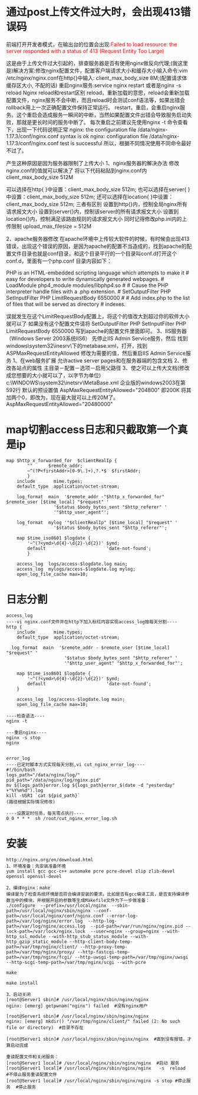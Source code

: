 # 通过post上传文件过大时，会出现413错误码

前端打开开发者模式，在输出台的位置会出现:<span style="color: rgb(255, 0, 0);">Failed to load resource: the server responded with a status of 413 (Request Entity Too Large)</span>

这是由于上传文件过大引起的，排查服务器是否有使用nginx做反向代理;(我这里是)解决方案:修改nginx配置文件，配置客户端请求大小和缓存大小输入命令:vim /etc/nginx/nginx.conf在http{}中输入: client_max_body_size 8M;(配置请求体缓存区大小, 不配的话) 
重启nginx服务:service nginx restart
或者是nginx -s reload
Nginx reload和restart区别
reload，重新加载的意思，reload会重新加载配置文件，nginx服务不会中断，而且reload时会测试conf语法等，如果出错会rollback用上一次正确配置文件保持正常运行。
restart，重启，会重启nginx服务。这个重启会造成服务一瞬间的中断，当然如果配置文件出错会导致服务启动失败，那就是更长时间的服务中断了。
每次重启之前建议先使用nginx -t 命令查看下，出现一下代码说明正常
nginx: the configuration file /data/nginx-1.17.3/conf/nginx.conf syntax is ok
nginx: configuration file /data/nginx-1.17.3/conf/nginx.conf test is successful
所以，根据不同情况使用不同命令最好不过了。


产生这种原因是因为服务器限制了上传大小
1、nginx服务器的解决办法
修改nginx.conf的值就可以解决了
将以下代码粘贴到nginx.conf内
client_max_body_size 512M

可以选择在http{ }中设置：client_max_body_size 512m; 
也可以选择在server{ }中设置：client_max_body_size 512m;
还可以选择在location{ }中设置：client_max_body_size 512m;
三者有区别
设置到http{}内，控制全局nginx所有请求报文大小
设置到server{}内，控制该server的所有请求报文大小
设置到location{}内，控制满足该路由规则的请求报文大小
同时记得修改php.ini内的上传限制
upload_max_filesize = 512M

2、apache服务器修改
在apache环境中上传较大软件的时候，有时候会出现413错误，出现这个错误的原因，是因为apache的配置不当造成的，找到apache的配置文件目录也就是conf目录，和这个目录平行的一个目录叫conf.d打开这个conf.d，里面有一个php.conf
目录内容如下：

PHP is an HTML-embedded scripting language which attempts to make it # easy for developers to write dynamically generated webpages. # LoadModule php4_module modules/libphp4.so # # Cause the PHP interpreter handle files with a .php extension. # SetOutputFilter PHP SetInputFilter PHP LimitRequestBody 6550000 # # Add index.php to the list of files that will be served as directory # indexes.

误就发生在这个LimitRequestBody配置上，将这个的值改大到超过你的软件大小就可以了
如果没有这个配置文件请将
SetOutputFilter PHP SetInputFilter PHP LimitRequestBody 6550000
写到apache的配置文件里面即可。
3、IIS服务器（Windows Server 2003系统IIS6）
先停止IIS Admin Service服务，然后
找到windows\system32\inesrv\下的metabase.xml，打开，找到ASPMaxRequestEntityAllowed 修改为需要的值，然后重启IIS Admin Service服务
1、在web服务扩展 允许active server pages和在服务器端的包含文档
2、修改各站点的属性 主目录－配置－选项－启用父路径
3、使之可以上传大文档(修改成您想要的大小就可以了，以字节为单位)
c:\WINDOWS\system32\inetsrv\MetaBase.xml
企业版的windows2003在第592行
默认的预设置值 AspMaxRequestEntityAllowed="204800" 即200K
将其加两个0，即改为，现在最大就可以上传20M了。
AspMaxRequestEntityAllowed="20480000"



# map切割access日志和只截取第一个真是ip

```shell
map $http_x_forwarded_for  $clientRealIp {
        ""      $remote_addr;
        ~^(?P<firstAddr>[0-9\.]+),?.*$  $firstAddr;
        }
    include       mime.types;
    default_type  application/octet-stream;
    
    log_format  main  '$remote_addr -"$http_x_forwarded_for"  $remote_user [$time_local] "$request" '
                  '$status $body_bytes_sent "$http_referer" '
                  '"$http_user_agent"';

    log_format  mylog '"$clientRealIp" [$time_local] "$request" '
                  '$status $body_bytes_sent "$http_referer"';

    map $time_iso8601 $logdate {
        '~^(?<ymd>\d{4}-\d{2}-\d{2})' $ymd;
        default                       'date-not-found';
        }
       
    access_log  logs/access-$logdate.log main;
    access_log  mylogs/access-$logdate.log mylog;
    open_log_file_cache max=10;
```

# 日志分割

```shell
access_log
----vi nginx.conf文件并在http下加入标红内容实现access_log按每天分割----
http {
    include       mime.types;
    default_type  application/octet-stream;
  
  log_format  main  '$remote_addr - $remote_user [$time_local] "$request" '
                      '$status $body_bytes_sent "$http_referer" '
                      '"$http_user_agent" "$http_x_forwarded_for"';

    map $time_iso8601 $logdate {
        '~^(?<ymd>\d{4}-\d{2}-\d{2})' $ymd;
        default                       'date-not-found';
    }

    access_log  log/access-$logdate.log main;
    open_log_file_cache max=10;

----检查语法----
nginx -t

---重启nginx----
nginx -s stop
nginx


error_log
----已定时脚本方式实现每天分割,vi cut_nginx_error_log----
#!/bin/bash
logs_path="/data/nginx/log/"
pid_path="/data/nginx/log/nginx.pid"
mv ${logs_path}error.log ${logs_path}error_$(date -d "yesterday" +"%Y%m%d").log
kill -USR1 `cat ${pid_path}`
(路径根据实际情况修改)

----设置定时任务，每天零点执行----
0 0 * * *  sh /root/cut_nginx_error_log.sh
```

# 安装

```shell
http://nginx.org/en/download.html
1、环境准备：先安装准备环境
yum install gcc gcc-c++ automake pcre pcre-devel zlip zlib-devel openssl openssl-devel 

2、编译nginx：make
编译是为了检查系统环境是否符合编译安装的要求，比如是否有gcc编译工具，是否支持编译参数当中的模块，并根据开启的参数等生成Makefile文件为下一步做准备：
./configure  --prefix=/usr/local/nginx  --sbin-path=/usr/local/nginx/sbin/nginx --conf-path=/usr/local/nginx/conf/nginx.conf --error-log-path=/var/log/nginx/error.log  --http-log-path=/var/log/nginx/access.log  --pid-path=/var/run/nginx/nginx.pid --lock-path=/var/lock/nginx.lock  --user=nginx --group=nginx --with-http_ssl_module --with-http_stub_status_module --with-http_gzip_static_module --http-client-body-temp-path=/var/tmp/nginx/client/ --http-proxy-temp-path=/var/tmp/nginx/proxy/ --http-fastcgi-temp-path=/var/tmp/nginx/fcgi/ --http-uwsgi-temp-path=/var/tmp/nginx/uwsgi --http-scgi-temp-path=/var/tmp/nginx/scgi --with-pcre

make

make install

3、启动关闭
[root@Server1 sbin]# /usr/local/nginx/sbin/nginx/nginx
nginx: [emerg] getpwnam("nginx") failed  #没有nginx用户

[root@Server1 sbin]# /usr/local/nginx/sbin/nginx/nginx
nginx: [emerg] mkdir() "/var/tmp/nginx/client/" failed (2: No such file or directory)  #目录不存在

[root@Server1 sbin]# /usr/local/nginx/sbin/nginx/nginx  #直到没有报错，才算启动完成

重读配置文件和关闭服务：
[root@Server1 local]# /usr/local/nginx/sbin/nginx/nginx  #启动 服务
[root@Server1 local]# /usr/local/nginx/sbin/nginx/nginx   -s  reload  #不停止服务重读配置文件
[root@Server1 local]# /usr/local/nginx/sbin/nginx/nginx -s stop #停止服务  #停止服务
```

